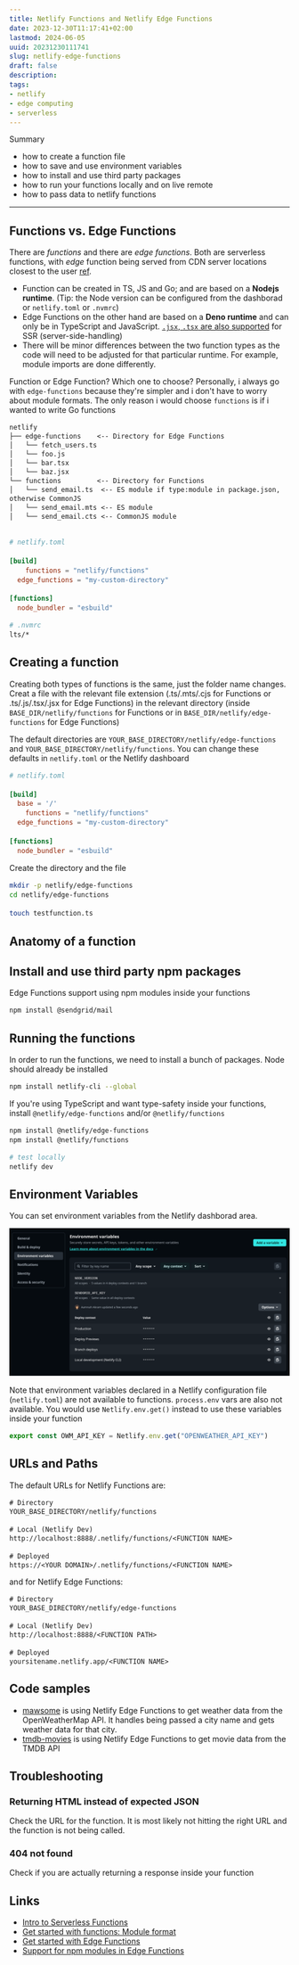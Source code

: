 ```yaml
---
title: Netlify Functions and Netlify Edge Functions
date: 2023-12-30T11:17:41+02:00
lastmod: 2024-06-05
uuid: 20231230111741
slug: netlify-edge-functions
draft: false
description: 
tags: 
- netlify
- edge computing
- serverless
---
```


Summary

- how to create a function file
- how to save and use environment variables
- how to install and use third party packages
- how to run your functions locally and on live remote
- how to pass data to netlify functions

---

## Functions vs. Edge Functions
There are _functions_ and there are _edge functions_. Both are serverless functions, with _edge_ function being served from CDN server locations closest to the user [ref](https://www.netlify.com/blog/edge-functions-explained/). 

- Function can be created in TS, JS and Go; and are based on a **Nodejs runtime**. (Tip: the Node version can be configured from the dashborad or `netlify.toml` or `.nvmrc`)
- Edge Functions on the other hand are based on a **Deno runtime** and can only be in TypeScript and JavaScript. [`.jsx`, `.tsx` are also supported](https://docs.netlify.com/edge-functions/get-started/#edge-functions-with-jsx-or-tsx) for SSR (server-side-handling)
- There will be minor differences between the two function types as the code will need to be adjusted for that particular runtime. For example, module imports are done differently.

Function or Edge Function? Which one to choose? Personally, i always go with `edge-functions` because they're simpler and i don't have to worry about module formats. The only reason i would choose `functions` is if i wanted to write Go functions

```
netlify                                                                                       
├── edge-functions    <-- Directory for Edge Functions     
│   └── fetch_users.ts                                                                  
│   └── foo.js
│   └── bar.tsx 
│   └── baz.jsx  
└── functions         <-- Directory for Functions            
│   └── send_email.ts  <-- ES module if type:module in package.json, otherwise CommonJS                                                                     
│   └── send_email.mts <-- ES module  
│   └── send_email.cts <-- CommonJS module      
            
```

```toml
# netlify.toml

[build]
	functions = "netlify/functions"
  edge_functions = "my-custom-directory"

[functions]
  node_bundler = "esbuild"
```

```bash
# .nvmrc
lts/*
```

## Creating a function

Creating both types of functions is the same, just the folder name changes. Creat a file with the relevant file extension (.ts/.mts/.cjs for Functions or .ts/.js/.tsx/.jsx for Edge Functions) in the relevant directory (inside `BASE_DIR/netlify/functions` for Functions or in `BASE_DIR/netlify/edge-functions` for Edge Functions)


The default directories are `YOUR_BASE_DIRECTORY/netlify/edge-functions` and `YOUR_BASE_DIRECTORY/netlify/functions`. You can change these defaults in `netlify.toml` or the Netlify dashboard

```toml
# netlify.toml

[build]
  base = '/'
	functions = "netlify/functions"
  edge_functions = "my-custom-directory"

[functions]
  node_bundler = "esbuild"
```

Create the directory and the file

```bash
mkdir -p netlify/edge-functions
cd netlify/edge-functions

touch testfunction.ts
```

## Anatomy of a function

## Install and use third party npm packages
Edge Functions support using npm modules inside your functions

```bash
npm install @sendgrid/mail
```


## Running the functions

In order to run the functions, we need to install a bunch of packages. Node should already be installed

```bash
npm install netlify-cli --global
```

If you're using TypeScript and want type-safety inside your functions, install `@netlify/edge-functions` and/or `@netlify/functions`

```bash
npm install @netlify/edge-functions
npm install @netlify/functions
```

```bash
# test locally 
netlify dev
```


## Environment Variables

You can set environment variables from the Netlify dashborad area.

![netlify environment variables configuration](./images/netlify_env_variables.png)

Note that environment variables declared in a Netlify configuration file (`netlify.toml`) are not available to functions. `process.env` vars are also not available. You would use `Netlify.env.get()` instead to use these variables inside your function

```ts
export const OWM_API_KEY = Netlify.env.get("OPENWEATHER_API_KEY")
```

## URLs and Paths

The default URLs for Netlify Functions are:

```
# Directory
YOUR_BASE_DIRECTORY/netlify/functions

# Local (Netlify Dev)
http://localhost:8888/.netlify/functions/<FUNCTION NAME>

# Deployed
https://<YOUR DOMAIN>/.netlify/functions/<FUNCTION NAME>
```

and for Netlify Edge Functions:

```
# Directory
YOUR_BASE_DIRECTORY/netlify/edge-functions

# Local (Netlify Dev)
http://localhost:8888/<FUNCTION PATH>

# Deployed
yoursitename.netlify.app/<FUNCTION NAME>
```


## Code samples

- [mawsome](https://github.com/aamnah/mawsome/tree/main/netlify) is using Netlify Edge Functions to get weather data from the OpenWeatherMap API. It handles being passed a city name and gets weather data for that city.
- [tmdb-movies](https://github.com/aamnah/tmdb-movies/tree/main/netlify) is using Netlify Edge Functions to get movie data from the TMDB API

## Troubleshooting

### Returning HTML instead of expected JSON
Check the URL for the function. It is most likely not hitting the right URL and the function is not being called.

### 404 not found
Check if you are actually returning a response inside your function


Links
---

- [Intro to Serverless Functions](https://www.netlify.com/blog/intro-to-serverless-functions/)
- [Get started with functions: Module format](https://docs.netlify.com/functions/get-started/?fn-language=ts#module-format)
- [Get started with Edge Functions](https://docs.netlify.com/edge-functions/get-started/)
- [Support for npm modules in Edge Functions](https://www.netlify.com/blog/support-for-npm-modules-in-edge-functions/)